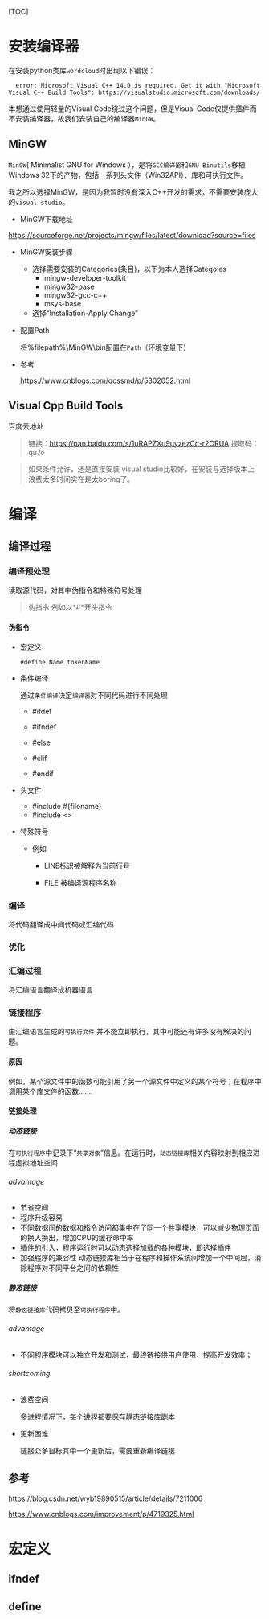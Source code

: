 [TOC]

# 安装编译器

在安装python类库`wordcloud`时出现以下错误：

``` shell
  error: Microsoft Visual C++ 14.0 is required. Get it with "Microsoft Visual C++ Build Tools": https://visualstudio.microsoft.com/downloads/
```

本想通过使用轻量的Visual Code绕过这个问题，但是Visual Code仅提供插件而不安装编译器，故我们安装自己的编译器`MinGW`。

## MinGW

`MinGW`( Minimalist GNU for Windows ），是将`GCC编译器`和`GNU Binutils`移植Windows 32下的产物，包括一系列头文件（Win32API）、库和可执行文件。

我之所以选择MinGW，是因为我暂时没有深入C++开发的需求，不需要安装庞大的`visual studio`。

- MinGW下载地址

<https://sourceforge.net/projects/mingw/files/latest/download?source=files>

- MinGW安装步骤
  - 选择需要安装的Categories(条目)，以下为本人选择Categoies
    - mingw-developer-toolkit
    - mingw32-base
    - mingw32-gcc-c++
    - msys-base
  - 选择“Installation-Apply Change”

- 配置Path

  将%filepath%\MinGW\bin配置在`Path`（环境变量下）

- 参考

  https://www.cnblogs.com/qcssmd/p/5302052.html

## Visual Cpp Build Tools

百度云地址

>  链接：https://pan.baidu.com/s/1uRAPZXu9uyzezCc-r2ORUA 
> 提取码：qu7o 

> 如果条件允许，还是直接安装 visual studio比较好，在安装与选择版本上浪费太多时间实在是太boring了。

# 编译

## 编译过程

### 编译预处理

读取源代码，对其中伪指令和特殊符号处理

> 伪指令 例如以*#*开头指令

#### 伪指令

- 宏定义

  ``` 
  #define Name tokenName
  ```

- 条件编译

  通过`条件编译`决定`编译器`对不同代码进行不同处理

  - #ifdef

  - #ifndef
  - #else
  - #elif
  - #endif

- 头文件

  - #include #{filename}
  - #include <>

- 特殊符号

  - 例如

    - LINE标识被解释为当前行号

    - FILE 被编译源程序名称

### 编译

将代码翻译成中间代码或汇编代码

### 优化

### 汇编过程

将汇编语言翻译成机器语言

### 链接程序

由汇编语言生成的`可执行文件` 并不能立即执行，其中可能还有许多没有解决的问题。

#### 原因

例如，某个源文件中的函数可能引用了另一个源文件中定义的某个符号；在程序中调用某个库文件的函数.......

#### 链接处理

##### 动态链接

在`可执行程序`中记录下“`共享对象`”信息。在运行时，`动态链接库`相关内容映射到相应进程虚拟地址空间

###### advantage

- 节省空间
- 程序升级容易
- 不同数据间的数据和指令访问都集中在了同一个共享模块，可以减少物理页面的换入换出，增加CPU的缓存命中率
- 插件的引入，程序运行时可以动态选择加载的各种模块，即选择插件
- 加强程序的兼容性  动态链接库相当于在程序和操作系统间增加一个中间层，消除程序对不同平台之间的依赖性

##### 静态链接

将`静态链接库`代码拷贝至`可执行程序`中。

###### advantage

- 不同程序模块可以独立开发和测试，最终链接供用户使用，提高开发效率；

###### shortcoming

- 浪费空间

  多进程情况下，每个进程都要保存静态链接库副本

- 更新困难

  链接众多目标其中一个更新后，需要重新编译链接



## 参考

https://blog.csdn.net/wyb19890515/article/details/7211006

https://www.cnblogs.com/improvement/p/4719325.html

# 宏定义

## ifndef

## define